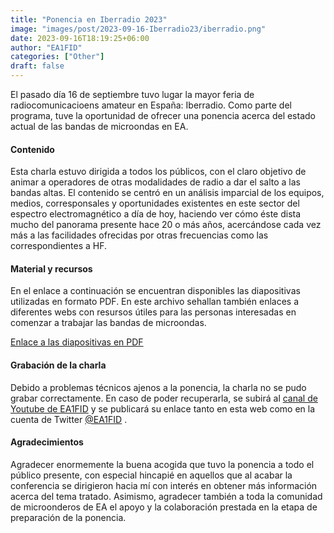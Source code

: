 ```yaml
---
title: "Ponencia en Iberradio 2023"
image: "images/post/2023-09-16-Iberradio23/iberradio.png"
date: 2023-09-16T18:19:25+06:00
author: "EA1FID"
categories: ["Other"]
draft: false
---
```


El pasado día 16 de septiembre tuvo lugar la mayor feria de radiocomunicacioens amateur en España: Iberradio. Como parte del programa, tuve la oportunidad de ofrecer una ponencia acerca del estado actual de las bandas de microondas en EA. 

#### Contenido

Esta charla estuvo dirigida a todos los públicos, con el claro objetivo de animar a operadores de otras modalidades de radio a dar el salto a las bandas altas. El contenido se centró en un análisis imparcial de los equipos, medios, corresponsales y oportunidades existentes en este sector del espectro electromagnético a día de hoy, haciendo ver cómo éste dista mucho del panorama presente hace 20 o más años, acercándose cada vez más a las facilidades ofrecidas por otras frecuencias como las correspondientes a HF.

#### Material y recursos

En el enlace a continuación se encuentran disponibles las diapositivas utilizadas en formato PDF. En este archivo sehallan también enlaces a diferentes webs con resursos útiles para las personas interesadas en comenzar a trabajar las bandas de microondas. 

<a href="../../files/posts/2023-09-16-Iberradio23/PAD_2023.09_Iberradio23_Microondas.pdf" target="_blank" type="application/pdf">Enlace a las diapositivas en PDF</a>


#### Grabación de la charla

Debido a problemas técnicos ajenos a la ponencia, la charla no se pudo grabar correctamente. En caso de poder recuperarla, se subirá al [canal de Youtube de EA1FID](https://www.youtube.com/channel/UCh2epWnJL9nuaDwdwEkHhGQ) y se publicará su enlace tanto en esta web como en la cuenta de Twitter [@EA1FID](https://www.x.com/ea1fid) .

#### Agradecimientos

Agradecer enormemente la buena acogida que tuvo la ponencia a todo el público presente, con especial hincapié en aquellos que al acabar la conferencia se dirigieron hacia mí con interés en obtener más información acerca del tema tratado. Asimismo, agradecer también a toda la comunidad de microonderos de EA el apoyo y la colaboración prestada en la etapa de preparación de la ponencia. 
